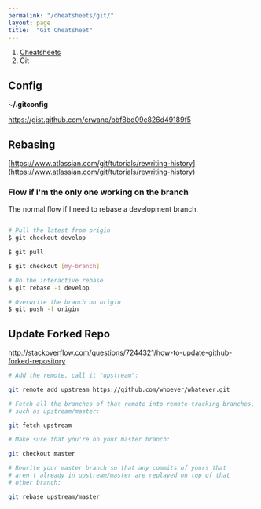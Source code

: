 ```yaml
---
permalink: "/cheatsheets/git/"
layout: page
title:  "Git Cheatsheet"
---
```


<ol class="breadcrumb">
  <li><a href="/cheatsheets">Cheatsheets</a></li>
  <li>Git</li>
</ol>

## Config
**~/.gitconfig**

https://gist.github.com/crwang/bbf8bd09c826d49189f5


## Rebasing

[https://www.atlassian.com/git/tutorials/rewriting-history](https://www.atlassian.com/git/tutorials/rewriting-history)

### Flow if I'm the only one working on the branch

The normal flow if I need to rebase a development branch.

```sh

# Pull the latest from origin
$ git checkout develop

$ git pull 

$ git checkout [my-branch]

# Do the interactive rebase
$ git rebase -i develop

# Overwrite the branch on origin
$ git push -f origin 

```

## Update Forked Repo

http://stackoverflow.com/questions/7244321/how-to-update-github-forked-repository

```bash
# Add the remote, call it "upstream":

git remote add upstream https://github.com/whoever/whatever.git

# Fetch all the branches of that remote into remote-tracking branches,
# such as upstream/master:

git fetch upstream

# Make sure that you're on your master branch:

git checkout master

# Rewrite your master branch so that any commits of yours that
# aren't already in upstream/master are replayed on top of that
# other branch:

git rebase upstream/master
```
